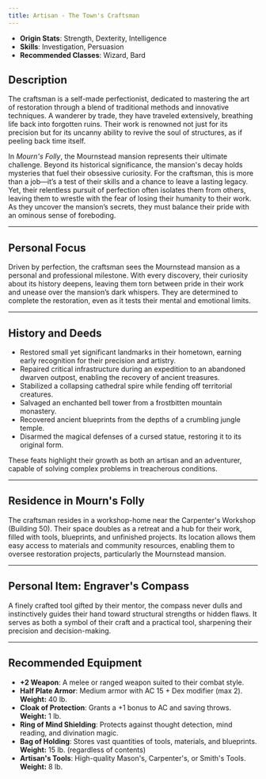 ```yaml
---
title: Artisan - The Town's Craftsman
---
```



- **Origin Stats**: Strength, Dexterity, Intelligence  
- **Skills**: Investigation, Persuasion  
- **Recommended Classes**: Wizard, Bard  

## Description

The craftsman is a self-made perfectionist, dedicated to mastering the art of restoration through a blend of traditional methods and innovative techniques. A wanderer by trade, they have traveled extensively, breathing life back into forgotten ruins. Their work is renowned not just for its precision but for its uncanny ability to revive the soul of structures, as if peeling back time itself.

In *Mourn's Folly*, the Mournstead mansion represents their ultimate challenge. Beyond its historical significance, the mansion's decay holds mysteries that fuel their obsessive curiosity. For the craftsman, this is more than a job—it’s a test of their skills and a chance to leave a lasting legacy. Yet, their relentless pursuit of perfection often isolates them from others, leaving them to wrestle with the fear of losing their humanity to their work. As they uncover the mansion’s secrets, they must balance their pride with an ominous sense of foreboding.

---

## Personal Focus

Driven by perfection, the craftsman sees the Mournstead mansion as a personal and professional milestone. With every discovery, their curiosity about its history deepens, leaving them torn between pride in their work and unease over the mansion’s dark whispers. They are determined to complete the restoration, even as it tests their mental and emotional limits.

---

## History and Deeds

- Restored small yet significant landmarks in their hometown, earning early recognition for their precision and artistry.  
- Repaired critical infrastructure during an expedition to an abandoned dwarven outpost, enabling the recovery of ancient treasures.  
- Stabilized a collapsing cathedral spire while fending off territorial creatures.  
- Salvaged an enchanted bell tower from a frostbitten mountain monastery.  
- Recovered ancient blueprints from the depths of a crumbling jungle temple.  
- Disarmed the magical defenses of a cursed statue, restoring it to its original form.  

These feats highlight their growth as both an artisan and an adventurer, capable of solving complex problems in treacherous conditions.

---

## Residence in Mourn's Folly

The craftsman resides in a workshop-home near the Carpenter's Workshop (Building 50). Their space doubles as a retreat and a hub for their work, filled with tools, blueprints, and unfinished projects. Its location allows them easy access to materials and community resources, enabling them to oversee restoration projects, particularly the Mournstead mansion.

---

## Personal Item: **Engraver's Compass**

A finely crafted tool gifted by their mentor, the compass never dulls and instinctively guides their hand toward structural strengths or hidden flaws. It serves as both a symbol of their craft and a practical tool, sharpening their precision and decision-making.

---

## Recommended Equipment

- **+2 Weapon**: A melee or ranged weapon suited to their combat style.  
- **Half Plate Armor**: Medium armor with AC 15 + Dex modifier (max 2).  
  **Weight:** 40 lb.  
- **Cloak of Protection**: Grants a +1 bonus to AC and saving throws.  
  **Weight:** 1 lb.  
- **Ring of Mind Shielding**: Protects against thought detection, mind reading, and divination magic.  
- **Bag of Holding**: Stores vast quantities of tools, materials, and blueprints.  
  **Weight:** 15 lb. (regardless of contents)  
- **Artisan's Tools**: High-quality Mason's, Carpenter's, or Smith's Tools.  
  **Weight:** 8 lb.  
